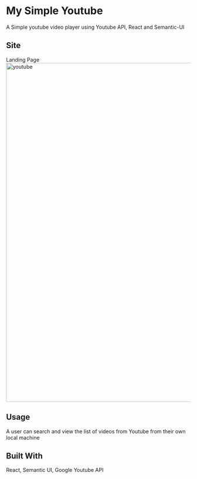 # My Simple Youtube
A Simple youtube video player using Youtube API, React and Semantic-UI

## Site
Landing Page 
<img width="924" alt="youtube" src="https://user-images.githubusercontent.com/18157846/56303184-5749cb80-6176-11e9-814e-8946c8b64f81.png">


## Usage
A user can search and view the list of videos from Youtube from their own local machine 

## Built With

React, Semantic UI, Google Youtube API
